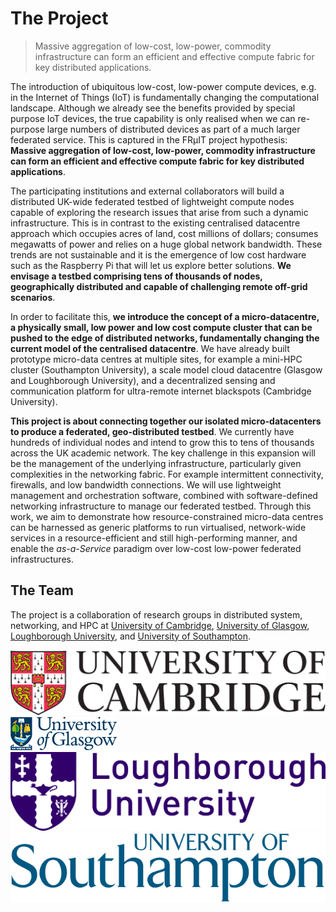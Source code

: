 # The Project

> <i class="fa fa-quote-left"></i> Massive aggregation of low-cost, low-power, commodity infrastructure can form an efficient and effective compute fabric for key distributed applications. <i class="fa fa-quote-right"></i>

The introduction of ubiquitous low-cost, low-power compute devices, e.g. in the Internet of Things (IoT) is fundamentally changing the computational landscape. Although we already see the benefits provided by special purpose IoT devices, the true capability is only realised when we can re-purpose large numbers of distributed devices as part of a much larger federated service.
This is captured in the FR&micro;IT project hypothesis: **Massive aggregation of low-cost, low-power, commodity infrastructure can form an efficient and effective compute fabric for key distributed applications**.


The participating institutions and external collaborators will build a distributed UK-wide federated testbed of lightweight compute nodes capable of exploring the research issues that arise from such a dynamic infrastructure.
This is in contrast to the existing centralised datacentre approach which occupies acres of land, cost millions of dollars; consumes megawatts of power and relies on a huge global network bandwidth. These trends are not sustainable and it is the emergence of low cost hardware such as the Raspberry Pi that will let us explore better solutions.
**We envisage a testbed comprising tens of thousands of nodes, geographically distributed and capable of challenging remote off-grid scenarios**.

In order to facilitate this, **we introduce the concept of a micro-datacentre, a physically small, low power and low cost compute cluster that can be pushed to the edge of distributed networks, fundamentally changing the current model of the centralised datacentre**.
We have already built prototype micro-data centres at multiple sites, for example a mini-HPC cluster (Southampton University), a scale model cloud datacentre (Glasgow and Loughborough University), and a decentralized sensing and communication platform for ultra-remote internet blackspots (Cambridge University).

**This project is about connecting together our isolated micro-datacenters to produce a federated, geo-distributed testbed**.
We currently have hundreds of individual nodes and intend to grow this to tens of thousands across the UK academic network.
The key challenge in this expansion will be the management of the underlying infrastructure, particularly given complexities in the networking fabric.
For example intermittent connectivity, firewalls, and low bandwidth connections. We will use lightweight management and orchestration software, combined with software-defined networking infrastructure to manage our federated testbed.
Through this work, we aim to demonstrate how resource-constrained micro-data centres can be harnessed as generic platforms to run virtualised, network-wide services in a resource-efficient and still high-performing manner, and enable the <i>as-a-Service</i> paradigm over low-cost low-power federated infrastructures.


<h2>The Team</h2>

The project is a collaboration of research groups in distributed system, networking, and HPC at <a href="http://www.cam.ac.uk">University of Cambridge</a>, <a href="http://www.gla.ac.uk">University of Glasgow</a>, <a href="http://www.lboro.ac.uk">Loughborough University</a>, and <a href="http://www.southampton.ac.uk">University of Southampton</a>.

<a href="http://www.cam.ac.uk"><img class="uni-logo" src="img/University_of_Cambridge_logo.svg" /></a>
<a href="http://www.gla.ac.uk"><img class="uni-logo" src="img/Uni_glasgow.png" /></a>
<a href="http://www.lboro.ac.uk"><img class="uni-logo" src="img/Loughborough-Univeristy-Lboro-Logo.png" /></a>
<a href="http://www.southampton.ac.uk"><img class="uni-logo" src="img/University_of_Southampton_Logo.svg" /></a>
